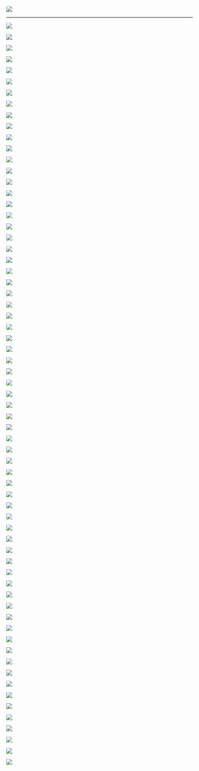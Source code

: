 ![](satania/open_the_door.png)

---

[![](btfo/3957381507.png)](https://twitter.com/HardFactorPat/status/1232784648222187523)

[![](btfo/4766880444.png)](https://www.washingtonpost.com/technology/2020/09/23/apple-watch-oximeter/)

[![](btfo/9137288050.png)](https://www.dallasnews.com/business/technology/2020/09/18/apple-sued-for-copying-businesswomans-idea-for-diverse-emojis/)

[![](btfo/8366842233.png)](https://thenextweb.com/apple/2016/01/05/apple-sued-by-biometric-specialist-for-allegedly-copying-its-heart-rate-tech/)

[![](btfo/2993416151.png)](https://pocketnow.com/iphone-xs-max-explodes)

[![](btfo/4398720734.png)](https://twitter.com/benvol/status/1305605889123135489)

[![](btfo/4001498302.png)](https://www.businessinsider.com/apple-fbi-icloud-investigation-seattle-protester-arson-2020-9)

[![](btfo/9809345413.png)](https://www.engadget.com/apple-settle-broken-face-time-suit-074012321.html)

[![](btfo/6698189832.png)](https://www.forbes.com/sites/zakdoffman/2020/06/23/apple-ios14-release-iphone-11-pro-update-ipad-upgrade-security/#5002de2f2d74)

[![](btfo/5202093468.png)](https://www.forbes.com/sites/ewanspence/2020/03/30/apple-iphone-repair-delay-right-to-repair-coronavirus-covid19-social-distancing/#156459b2501f)


![](satania/laugh1.gif)


[![](btfo/5153943509.png)](https://www.imore.com/judge-tells-apple-it-took-too-long-try-recoup-454-million-it-paid-virnetx-over-patents)

[![](btfo/3500451731.png)](https://9to5mac.com/2020/10/01/pre-installed-apple-apps/)

[![](btfo/5239419787.png)](https://www.engadget.com/apple-server-outage-012441089.html)

[![](btfo/7468250415.png)](https://www.bbc.com/news/newsbeat-49933003)

![](btfo/3149967047.png)

[![](btfo/6798246164.png)](https://www.myhighplains.com/news/tech-news/apples-smaller-rivals-unite-to-fight-iphone-app-store-rules/)

[![](btfo/0572625164.png)](https://www.engadget.com/2019-12-29-new-york-doctor-sues-apple-over-irregular-heartbeat-detection.html)

[![](btfo/0847704397.png)](https://www.tomsguide.com/news/ios-14-bugs-are-messing-with-apps-what-to-do-now)

[![](btfo/5231080961.png)](https://www.slashgear.com/dont-download-ios-14-today-heres-why-16638400/)

[![](btfo/2575473198.png)](https://www.bbc.com/news/technology-51413724)


![](satania/laugh2.gif)


[![](btfo/0740663512.png)](https://www.foxbusiness.com/technology/apple-france-antitrust-fine)

[![](btfo/1442948872.png)](https://www.bbc.com/news/world-europe-51906033)

[![](btfo/6105272647.png)](https://www.techspot.com/news/87043-protonmail-ceo-calls-apple-forced-app-purchases-mafia.html)

[![](btfo/2743917964.png)](https://www.foxbusiness.com/technology/apple-right-to-repair)

[![](btfo/6354563654.png)](https://www.slashgear.com/apple-airpods-studio-airtags-reveal-date-roadmap-leak-iphone-12-accessories-09641737/)

[![](btfo/4214318945.png)](https://www.techspot.com/news/87038-former-app-store-exec-testifies-apple-rules-weapon.html)

[![](btfo/4635854263.png)](https://gizmodo.com/apple-just-cant-stop-throttling-iphones-1830124291)

[![](btfo/7612862997.png)](https://www.wired.com/story/how-to-stop-apple-throttling-iphones/)

[![](btfo/7618669740.png)](https://www.zdnet.com/article/iphone-x-gets-speed-throttling-months-after-apple-said-it-probably-doesnt-need-it/)

[![](btfo/5471782494.png)](https://gizmodo.com/apple-messed-up-the-macbook-air-again-1690310880)


![](satania/laugh3.gif)


[![](btfo/6055754933.png)](https://www.tunefab.com/tutorials/apple-music-problems.html)

[![](btfo/0114614904.png)](https://www.digitaltrends.com/wearables/apple-watch-problems/)

[![](btfo/6683885064.png)](https://www.smh.com.au/technology/apple-fined-41-million-for-secretly-slowing-old-iphones-20200210-p53z9n.html)

[![](btfo/4405480439.png)](https://www.vanguardngr.com/2020/08/apple-fined-500m-over-4g-patent-infringements/)

[![](btfo/1306338193.png)](https://www.digitaltrends.com/mobile/iphone-explosion-las-vegas/)

[![](btfo/2877480700.png)](https://www.cnet.com/news/apple-fined-12m-dollars-by-italy-over-iphone-water-resistance-claims/)

[![](btfo/7653470677.png)](https://arstechnica.com/gadgets/2020/12/italy-fines-apple-12-million-over-iphone-marketing-claims/)

[![](btfo/5521614879.png)](https://9to5mac.com/2020/11/12/apple-widespread-outages-big-sur-downloads-catalina-imessage/)

[![](btfo/2468814379.png)](https://9to5mac.com/2020/11/15/apple-explains-addresses-mac-privacy-concerns/)

[![](btfo/5926465537.png)](https://9to5mac.com/2020/11/30/apple-one-subscription-expired-bug/)


![](satania/laugh4.gif)


[![](btfo/5072624966.png)](https://www.tomsguide.com/news/iphone-12-has-a-serious-signal-problem-what-you-need-to-know)

[![](btfo/1564805969.png)](https://thenextweb.com/plugged/2020/11/16/apple-apps-on-big-sur-bypass-firewalls-vpns-analysis-macos/)

[![](btfo/0548825769.png)](https://7news.com.au/technology/apple/apple-iphone-12-users-report-significant-issue-with-4g-and-5g-c-1700389)

[![](btfo/1893568500.png)](https://www.bbc.com/news/technology-55157948)

[![](btfo/9722286091.png)](https://appleinsider.com/articles/20/11/09/researchers-break-safari-ios-14-to-win-420000-in-chinese-hacking-contest)

[![](btfo/1855038221.png)](https://www.theverge.com/2020/11/18/21573710/apple-battery-gate-throttle-iphones-settlement-amount)

[![](btfo/2284697668.png)](https://economictimes.indiatimes.com/tech/tech-bytes/apple-sued-in-eu-over-iphones-that-wear-out-too-quickly/articleshow/79540306.cms)

[![](btfo/3068441946.png)](https://www.theguardian.com/technology/2020/nov/18/fortnite-maker-epic-games-sues-apple-in-australia-for-app-store-ban)

[![](btfo/6124950995.png)](https://www.gizchina.com/2020/11/30/apple-will-use-samsungs-periscope-camera-in-the-iphone-13/)

[![](btfo/5481627584.png)](https://arstechnica.com/gaming/2020/11/judge-dismisses-apples-theft-claims-in-epic-games-lawsuit/)


![](satania/laugh5.gif)


[![](btfo/9363525202.png)](https://www.businessinsider.com/apple-paying-113-million-lawsuit-slowing-down-iphones-2020-11)

[![](btfo/6036547393.png)](https://www.businessinsider.com/apple-iphone-privacy-illegal-tracking-cookies-eu-lawsuit-advertising-2020-11)

[![](btfo/9787031443.png)](https://arstechnica.com/gadgets/2020/12/ex-apple-employees-say-company-ignored-china-labor-law-violations)

[![](btfo/8307408511.png)](https://www.patentlyapple.com/patently-apple/2020/12/a-recurring-story-about-apple-turning-blind-eye-to-supplier-breaches-of-chinese-labor-laws-emerges-again.html)

[![](btfo/0100815069.png)](https://www.gizmochina.com/2020/12/10/apple-airpods-max-shipping/)

[![](btfo/2319715271.png)](https://www.idropnews.com/rumors/is-apple-considering-removing-even-more-accessories-from-next-years-iphone/149103/)

[![](btfo/9882383412.png)](https://www.fudzilla.com/news/51973-amazon-and-apple-are-the-bad-guys-of-electronic-waste)

[![](btfo/5676227844.png)](https://www.gizchina.com/2020/12/10/apple-may-even-deprive-iphone-13-buyers-of-the-cable/)

[![](btfo/6890193631.png)](https://www.tasnimnews.com/en/news/2020/12/13/2409359/angry-workers-trash-iphone-factory-in-india-over-salary-dispute-video)

[![](btfo/0780208554.png)](https://www.forbes.com/sites/siladityaray/2020/12/16/facebook-targets-apples-new-privacy-tool-in-full-page-newspaper-ad-campaign)


![](satania/laugh6.gif)


![](satania/dab.jpg)
